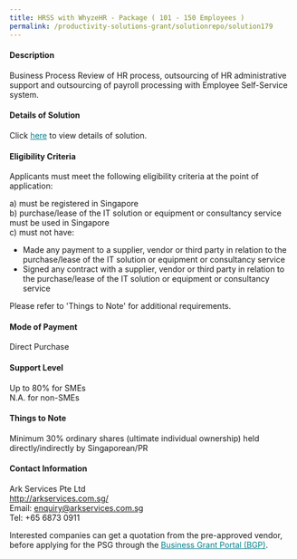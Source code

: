 ```yaml
---
title: HRSS with WhyzeHR - Package ( 101 - 150 Employees )
permalink: /productivity-solutions-grant/solutionrepo/solution179
---
```


#### Description

Business Process Review of HR process, outsourcing of HR administrative support and outsourcing of payroll processing with Employee Self-Service system.

#### Details of Solution

Click <a href='https://govassist.gobusiness.gov.sg/images/psg/Ark_Services_Pte_Ltd_Annex_3_Part_5.pdf' style='color:#037e8a'>here</a> to view details of solution.

#### Eligibility Criteria

Applicants must meet the following eligibility criteria at the point of application:

a) must be registered in Singapore <br>
b) purchase/lease of the IT solution or equipment or consultancy service must be used in Singapore <br>
c) must not have:
- Made any payment to a supplier, vendor or third party in relation to the purchase/lease of the IT solution or equipment or consultancy service
- Signed any contract with a supplier, vendor or third party in relation to the purchase/lease of the IT solution or equipment or consultancy service

Please refer to 'Things to Note' for additional requirements.

#### Mode of Payment
Direct Purchase

#### Support Level
Up to 80% for SMEs <br>
N.A. for non-SMEs

#### Things to Note
Minimum 30% ordinary shares (ultimate individual ownership) held directly/indirectly by Singaporean/PR

#### Contact Information
Ark Services Pte Ltd<br>http://arkservices.com.sg/<br>Email: enquiry@arkservices.com.sg<br>Tel: +65 6873 0911

Interested companies can get a quotation from the pre-approved vendor, before applying for the PSG through the <a target='_blank' style='color:#037e8a' href='https://www.businessgrants.gov.sg/'>Business Grant Portal (BGP)</a>.
